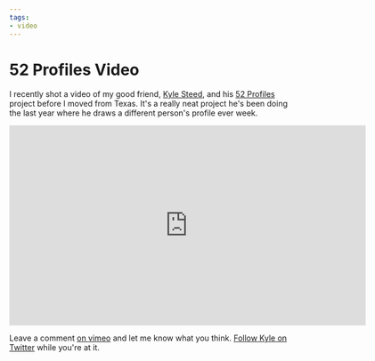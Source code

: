 ```yaml
---
tags:
- video
---
```


# 52 Profiles Video

I recently shot a video of my good friend, [Kyle Steed](http://kylesteed.com), and his [52 Profiles](http://52profiles.com) project before I moved from Texas. It's a really neat project he's been doing the last year where he draws a different person's profile ever week.

<div class="video vimeo wide"><iframe src="http://player.vimeo.com/video/20028824?title=0&amp;byline=0&amp;portrait=0&amp;color=f05b35" width="640" height="360" frameborder="0" webkitAllowFullScreen mozallowfullscreen allowFullScreen></iframe></div>

Leave a comment [on vimeo](http://vimeo.com/20028824) and let me know what you think. [Follow Kyle on Twitter](http://twitter.com/kylesteed) while you're at it.
